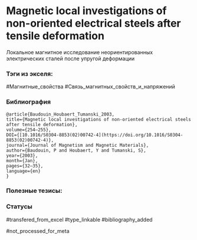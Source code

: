 # Magnetic local investigations of non-oriented electrical steels after tensile deformation

Локальное магнитное исследование неориентированных электрических сталей после упругой деформации

### Тэги из экселя:
#Магнитные_свойства 
#Связь_магнитных_свойств_и_напряжений 

### Библиография
```
@article{Baudouin_Houbaert_Tumanski_2003,
title={Magnetic local investigations of non-oriented electrical steels after tensile deformation},
volume={254–255},
DOI={[10.1016/S0304-8853(02)00742-4](https://doi.org/10.1016/S0304-8853(02)00742-4)},
journal={Journal of Magnetism and Magnetic Materials},
author={Baudouin, P and Houbaert, Y and Tumanski, S},
year={2003},
month={Jan},
pages={32–35},
language={en}
}
```

### Полезные тезисы:

### Статусы
#transfered_from_excel 
#type_linkable
#bibliography_added

#not_processed_for_meta
